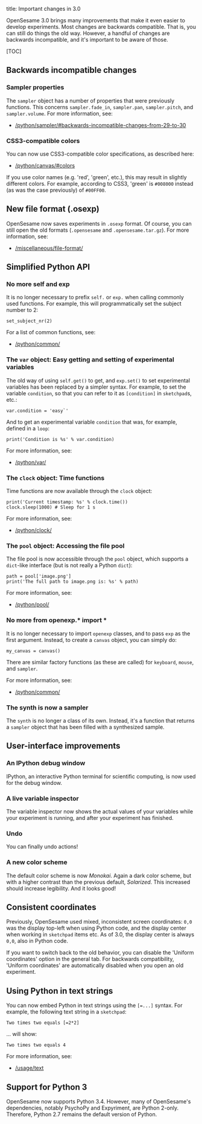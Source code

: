title: Important changes in 3.0

OpenSesame 3.0 brings many improvements that make it even easier to develop experiments. Most changes are backwards compatible. That is, you can still do things the old way. However, a handful of changes are backwards incompatible, and it's important to be aware of those.

[TOC]

## Backwards incompatible changes

### Sampler properties

The `sampler` object has a number of properties that were previously functions. This concerns `sampler.fade_in`, `sampler.pan`, `sampler.pitch`, and `sampler.volume`. For more information, see:

- [/python/sampler/#backwards-incompatible-changes-from-29-to-30](/python/sampler/#backwards-incompatible-changes-from-29-to-30)

### CSS3-compatible colors

You can now use CSS3-compatible color specifications, as described here:

- [/python/canvas/#colors](/python/canvas/#colors)

If you use color names (e.g. 'red', 'green', etc.), this may result in slightly different colors. For example, according to CSS3, 'green' is `#008000` instead (as was the case previously) of `#00FF00`.

## New file format (.osexp)

OpenSesame now saves experiments in `.osexp` format. Of course, you can still open the old formats (`.opensesame` and `.opensesame.tar.gz`). For more information, see:

- [/miscellaneous/file-format/](/miscellaneous/file-format/)

## Simplified Python API

### No more self and exp

It is no longer necessary to prefix `self.` or `exp.` when calling commonly used functions. For example, this will programmatically set the subject number to 2:

~~~ .python
set_subject_nr(2)
~~~

For a list of common functions, see:

- [/python/common/](/python/common/)

### The `var` object: Easy getting and setting of experimental variables

The old way of using `self.get()` to get, and `exp.set()` to set experimental variables has been replaced by a simpler syntax. For example, to set the variable `condition`, so that you can refer to it as `[condition]` in `sketchpad`s, etc.:

~~~ .python
var.condition = 'easy`'
~~~

And to get an experimental variable `condition` that was, for example, defined in a `loop`:

~~~ .python
print('Condition is %s' % var.condition)
~~~

For more information, see:

- [/python/var/](/python/var/)

### The `clock` object: Time functions

Time functions are now available through the `clock` object:

~~~ .python
print('Current timestamp: %s' % clock.time())
clock.sleep(1000) # Sleep for 1 s
~~~

For more information, see:

- [/python/clock/](/python/clock/)

### The `pool` object: Accessing the file pool

The file pool is now accessible through the `pool` object, which supports a `dict`-like interface (but is not really a Python `dict`):

~~~ .python
path = pool['image.png']
print('The full path to image.png is: %s' % path)
~~~

For more information, see:

- [/python/pool/](/python/pool/)

### No more from openexp.* import *

It is no longer necessary to import `openexp` classes, and to pass `exp` as the first argument. Instead, to create a `canvas` object, you can simply do:

~~~ .python
my_canvas = canvas()
~~~

There are similar factory functions (as these are called) for `keyboard`, `mouse`, and `sampler`.

For more information, see:

- [/python/common/](/python/common/)

### The synth is now a sampler

The `synth` is no longer a class of its own. Instead, it's a function that returns a `sampler` object that has been filled with a synthesized sample.

## User-interface improvements

### An IPython debug window

IPython, an interactive Python terminal for scientific computing, is now used for the debug window.

### A live variable inspector

The variable inspector now shows the actual values of your variables while your experiment is running, and after your experiment has finished.

### Undo

You can finally undo actions!

### A new color scheme

The default color scheme is now *Monokai*. Again a dark color scheme, but with a higher contrast than the previous default, *Solarized*. This increased should increase legibility. And it looks good!

## Consistent coordinates

Previously, OpenSesame used mixed, inconsistent screen coordinates: `0,0` was the display top-left when using Python code, and the display center when working in `sketchpad` items etc. As of 3.0, the display center is always `0,0`, also in Python code.

If you want to switch back to the old behavior, you can disable the 'Uniform coordinates' option in the general tab. For backwards compatibility, 'Uniform coordinates' are automatically disabled when you open an old experiment.

## Using Python in text strings

You can now embed Python in text strings using the `[=...]` syntax. For example, the following text string in a `sketchpad`:

~~~
Two times two equals [=2*2]
~~~

... will show:

~~~
Two times two equals 4
~~~

For more information, see:

- [/usage/text](/usage/text)

## Support for Python 3

OpenSesame now supports Python 3.4. However, many of OpenSesame's dependencies, notably PsychoPy and Expyriment, are Python 2-only. Therefore, Python 2.7 remains the default version of Python.
